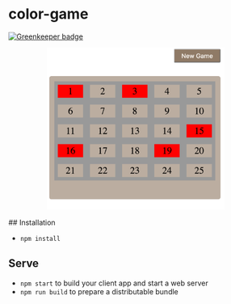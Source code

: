 # color-game

[![Greenkeeper badge](https://badges.greenkeeper.io/kuldeepkeshwar/color-game.svg)](https://greenkeeper.io/)

<p align="center">
    <img src="https://raw.githubusercontent.com/kuldeepkeshwar/color-game/master/main.png" alt="Color Game" height="320"/>
  
</p>
## Installation

* `npm install`

## Serve

* `npm start` to build your client app and start a web server
* `npm run build` to prepare a distributable bundle
